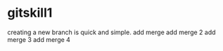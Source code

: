 # gitskill1
creating a new branch is quick and simple.
add merge
add merge 2
add merge 3
add merge 4

